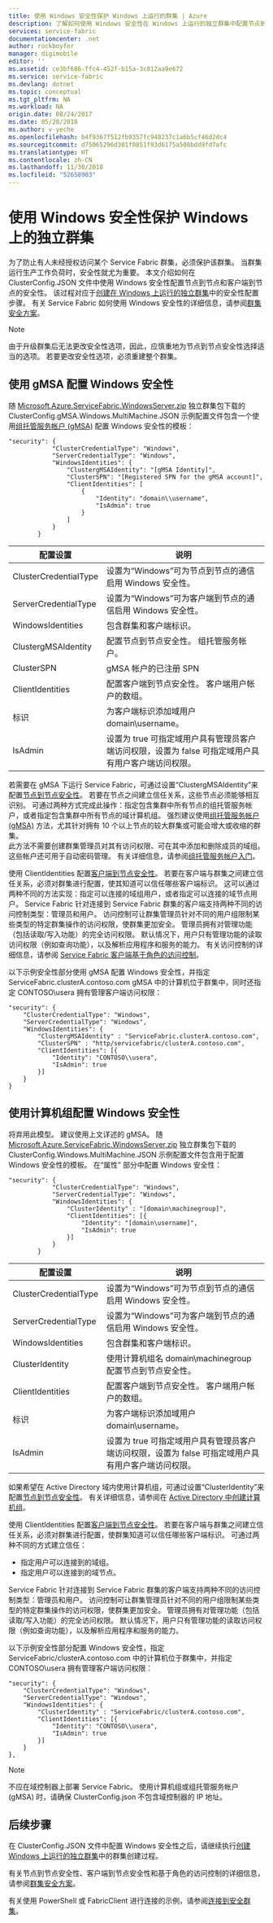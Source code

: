 ```yaml
---
title: 使用 Windows 安全性保护 Windows 上运行的群集 | Azure
description: 了解如何使用 Windows 安全性在 Windows 上运行的独立群集中配置节点到节点安全性和客户端到节点安全性。
services: service-fabric
documentationcenter: .net
author: rockboyfor
manager: digimobile
editor: ''
ms.assetid: ce3bf686-ffc4-452f-b15a-3c812aa9e672
ms.service: service-fabric
ms.devlang: dotnet
ms.topic: conceptual
ms.tgt_pltfrm: NA
ms.workload: NA
origin.date: 08/24/2017
ms.date: 05/28/2018
ms.author: v-yeche
ms.openlocfilehash: b4f9367f512fb9357fc948237c1a6b5cf46d2dc4
ms.sourcegitcommit: d75065296d301f0851f93d6175a508bdd9fd7afc
ms.translationtype: HT
ms.contentlocale: zh-CN
ms.lasthandoff: 11/30/2018
ms.locfileid: "52658903"
---
```

# <a name="secure-a-standalone-cluster-on-windows-by-using-windows-security"></a>使用 Windows 安全性保护 Windows 上的独立群集
为了防止有人未经授权访问某个 Service Fabric 群集，必须保护该群集。 当群集运行生产工作负荷时，安全性就尤为重要。 本文介绍如何在 ClusterConfig.JSON 文件中使用 Windows 安全性配置节点到节点和客户端到节点的安全性。  该过程对应于[创建在 Windows 上运行的独立群集](service-fabric-cluster-creation-for-windows-server.md)中的安全性配置步骤。 有关 Service Fabric 如何使用 Windows 安全性的详细信息，请参阅[群集安全方案](service-fabric-cluster-security.md)。

> [!NOTE]
> 由于升级群集后无法更改安全性选项，因此，应慎重地为节点到节点安全性选择适当的选项。 若要更改安全性选项，必须重建整个群集。
>
>

## <a name="configure-windows-security-using-gmsa"></a>使用 gMSA 配置 Windows 安全性  
随 [Microsoft.Azure.ServiceFabric.WindowsServer<version>.zip](http://go.microsoft.com/fwlink/?LinkId=730690) 独立群集包下载的 ClusterConfig.gMSA.Windows.MultiMachine.JSON 示例配置文件包含一个使用[组托管服务帐户 (gMSA)](https://technet.microsoft.com/library/hh831782.aspx) 配置 Windows 安全性的模板：  

```
"security": {
            "ClusterCredentialType": "Windows",
            "ServerCredentialType": "Windows",
            "WindowsIdentities": {
                "ClustergMSAIdentity": "[gMSA Identity]", 
                "ClusterSPN": "[Registered SPN for the gMSA account]",
                "ClientIdentities": [  
                    {  
                        "Identity": "domain\\username",  
                        "IsAdmin": true  
                    }  
                ]  
            }  
        }  
```  

| **配置设置** | **说明** |
| --- | --- |
| ClusterCredentialType |设置为“Windows”可为节点到节点的通信启用 Windows 安全性。|
| ServerCredentialType |设置为“Windows”可为客户端到节点的通信启用 Windows 安全性。|
| WindowsIdentities |包含群集和客户端标识。 |
| ClustergMSAIdentity |配置节点到节点安全性。 组托管服务帐户。 |
| ClusterSPN |gMSA 帐户的已注册 SPN|
| ClientIdentities |配置客户端到节点安全性。 客户端用户帐户的数组。 |
| 标识 |为客户端标识添加域用户 domain\username。 |
| IsAdmin |设置为 true 可指定域用户具有管理员客户端访问权限，设置为 false 可指定域用户具有用户客户端访问权限。 |

若需要在 gMSA 下运行 Service Fabric，可通过设置“ClustergMSAIdentity”来配置[节点到节点安全性](service-fabric-cluster-security.md#node-to-node-security)。 若要在节点之间建立信任关系，这些节点必须能够相互识别。 可通过两种方式完成此操作：指定包含集群中所有节点的组托管服务帐户，或者指定包含集群中所有节点的域计算机组。 强烈建议使用[组托管服务帐户 (gMSA)](https://technet.microsoft.com/library/hh831782.aspx) 方法，尤其针对拥有 10 个以上节点的较大群集或可能会增大或收缩的群集。  
此方法不需要创建群集管理员对其有访问权限、可在其中添加和删除成员的域组。 这些帐户还可用于自动密码管理。 有关详细信息，请参阅[组托管服务帐户入门](http://technet.microsoft.com/library/jj128431.aspx)。  

使用 ClientIdentities 配置[客户端到节点安全性](service-fabric-cluster-security.md#client-to-node-security)。 若要在客户端与群集之间建立信任关系，必须对群集进行配置，使其知道可以信任哪些客户端标识。 这可以通过两种不同的方法实现：指定可以连接的域组用户，或者指定可以连接的域节点用户。 Service Fabric 针对连接到 Service Fabric 群集的客户端支持两种不同的访问控制类型：管理员和用户。 访问控制可让群集管理员针对不同的用户组限制某些类型的特定群集操作的访问权限，使群集更加安全。  管理员拥有对管理功能（包括读取/写入功能）的完全访问权限。 默认情况下，用户只有管理功能的读取访问权限（例如查询功能），以及解析应用程序和服务的能力。 有关访问控制的详细信息，请参阅 [Service Fabric 客户端基于角色的访问控制](service-fabric-cluster-security-roles.md)。  

以下示例安全性部分使用 gMSA 配置 Windows 安全性，并指定 ServiceFabric.clusterA.contoso.com gMSA 中的计算机位于群集中，同时还指定 CONTOSO\usera 拥有管理客户端访问权限：  

```  
"security": {
    "ClusterCredentialType": "Windows",
    "ServerCredentialType": "Windows",
    "WindowsIdentities": {
        "ClustergMSAIdentity" : "ServiceFabric.clusterA.contoso.com",  
        "ClusterSPN" : "http/servicefabric/clusterA.contoso.com",  
        "ClientIdentities": [{  
            "Identity": "CONTOSO\\usera",  
            "IsAdmin": true  
        }]  
    }  
}  
```  

## <a name="configure-windows-security-using-a-machine-group"></a>使用计算机组配置 Windows 安全性  
将弃用此模型。 建议使用上文详述的 gMSA。 随 [Microsoft.Azure.ServiceFabric.WindowsServer<version>.zip](http://go.microsoft.com/fwlink/?LinkId=730690) 独立群集包下载的 ClusterConfig.Windows.MultiMachine.JSON 示例配置文件包含用于配置 Windows 安全性的模板。  在“属性”  部分中配置 Windows 安全性： 

```
"security": {
            "ClusterCredentialType": "Windows",
            "ServerCredentialType": "Windows",
            "WindowsIdentities": {
                "ClusterIdentity" : "[domain\machinegroup]",
                "ClientIdentities": [{
                    "Identity": "[domain\username]",
                    "IsAdmin": true
                }]
            }
        }
```

| **配置设置** | **说明** |
| --- | --- |
| ClusterCredentialType |设置为“Windows”可为节点到节点的通信启用 Windows 安全性。|
| ServerCredentialType |设置为“Windows”可为客户端到节点的通信启用 Windows 安全性。|
| WindowsIdentities |包含群集和客户端标识。 |
| ClusterIdentity |使用计算机组名 domain\machinegroup 配置节点到节点安全性。 |
| ClientIdentities |配置客户端到节点安全性。 客户端用户帐户的数组。 |
| 标识 |为客户端标识添加域用户 domain\username。 |
| IsAdmin |设置为 true 可指定域用户具有管理员客户端访问权限，设置为 false 可指定域用户具有用户客户端访问权限。 |

如果希望在 Active Directory 域内使用计算机组，可通过设置“ClusterIdentity”来配置[节点到节点安全性](service-fabric-cluster-security.md#node-to-node-security)。 有关详细信息，请参阅在 [Active Directory 中创建计算机组](https://msdn.microsoft.com/library/aa545347(v=cs.70).aspx)。

使用 ClientIdentities 配置[客户端到节点安全性](service-fabric-cluster-security.md#client-to-node-security)。 若要在客户端与群集之间建立信任关系，必须对群集进行配置，使群集知道可以信任哪些客户端标识。 可通过两种不同的方式建立信任：

- 指定用户可以连接到的域组。
- 指定用户可以连接到的域节点。

Service Fabric 针对连接到 Service Fabric 群集的客户端支持两种不同的访问控制类型：管理员和用户。 访问控制可让群集管理员针对不同的用户组限制某些类型的特定群集操作的访问权限，使群集更加安全。  管理员拥有对管理功能（包括读取/写入功能）的完全访问权限。 默认情况下，用户只有管理功能的读取访问权限（例如查询功能），以及解析应用程序和服务的能力。  

以下示例安全性部分配置 Windows 安全性，指定 ServiceFabric/clusterA.contoso.com 中的计算机位于群集中，并指定 CONTOSO\usera 拥有管理客户端访问权限：

```
"security": {
    "ClusterCredentialType": "Windows",
    "ServerCredentialType": "Windows",
    "WindowsIdentities": {
        "ClusterIdentity" : "ServiceFabric/clusterA.contoso.com",
        "ClientIdentities": [{
            "Identity": "CONTOSO\\usera",
            "IsAdmin": true
        }]
    }
},
```

> [!NOTE]
> 不应在域控制器上部署 Service Fabric。 使用计算机组或组托管服务帐户 (gMSA) 时，请确保 ClusterConfig.json 不包含域控制器的 IP 地址。
>
>

## <a name="next-steps"></a>后续步骤
在 ClusterConfig.JSON 文件中配置 Windows 安全性之后，请继续执行[创建 Windows 上运行的独立群集](service-fabric-cluster-creation-for-windows-server.md)中的群集创建过程。

有关节点到节点安全性、客户端到节点安全性和基于角色的访问控制的详细信息，请参阅[群集安全方案](service-fabric-cluster-security.md)。

有关使用 PowerShell 或 FabricClient 进行连接的示例，请参阅[连接到安全群集](service-fabric-connect-to-secure-cluster.md)。

<!--Update_Description: update meta properties, wording update -->